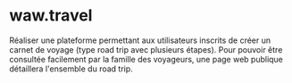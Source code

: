 # waw.travel
Réaliser une plateforme permettant aux utilisateurs inscrits de créer un carnet de voyage (type road trip avec plusieurs étapes). Pour pouvoir être consultée facilement par la famille des voyageurs, une page web publique détaillera l'ensemble du road trip.
